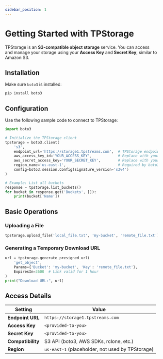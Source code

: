 ```yaml
---
sidebar_position: 1
---
```


# Getting Started with TPStorage

TPStorage is an **S3-compatible object storage** service. You can access and manage your storage using your **Access Key** and **Secret Key**, similar to Amazon S3.

## Installation

Make sure `boto3` is installed:

```bash
pip install boto3
```

## Configuration

Use the following sample code to connect to TPStorage:

```python
import boto3

# Initialize the TPStorage client
tpstorage = boto3.client(
    's3',
    endpoint_url='https://storage1.tpstreams.com',  # TPStorage endpoint
    aws_access_key_id='YOUR_ACCESS_KEY',            # Replace with your Access Key
    aws_secret_access_key='YOUR_SECRET_KEY',        # Replace with your Secret Key
    region_name='us-east-1',                        # Required by boto3, ignored by TPStorage
    config=boto3.session.Config(signature_version='s3v4')
)

# Example: List all buckets
response = tpstorage.list_buckets()
for bucket in response.get('Buckets', []):
    print(bucket['Name'])
```

## Basic Operations

### Uploading a File

```python
tpstorage.upload_file('local_file.txt', 'my-bucket', 'remote_file.txt')
```

### Generating a Temporary Download URL

```python
url = tpstorage.generate_presigned_url(
    'get_object',
    Params={'Bucket': 'my-bucket', 'Key': 'remote_file.txt'},
    ExpiresIn=3600  # Link valid for 1 hour
)
print("Download URL:", url)
```

## Access Details

| Setting | Value |
|----|----|
| **Endpoint URL** | `https://storage1.tpstreams.com` |
| **Access Key** | `<provided-to-you>` |
| **Secret Key** | `<provided-to-you>` |
| **Compatibility** | S3 API (boto3, AWS SDKs, rclone, etc.) |
| **Region** | `us-east-1` (placeholder, not used by TPStorage) |

